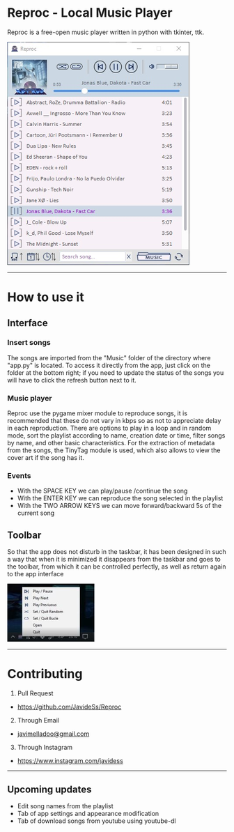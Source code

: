 # Reproc - Local Music Player
Reproc is a free-open music player written in python with tkinter, ttk.

![Screenshot](program/img/reproc.jpg?raw=true "App interface")

-----

# How to use it

## Interface

### Insert songs
The songs are imported from the "Music" folder of the directory where "app.py" is located.
To access it directly from the app, just click on the folder at the bottom right; if you need to update the status of the songs you will have to click the refresh button next to it.
### Music player
Reproc use the pygame mixer module to reproduce songs, it is recommended that these do not vary in kbps so as not to appreciate delay in each reproduction.
There are options to play in a loop and in random mode, sort the playlist according to name, creation date or time, filter songs by name, and other basic characteristics.
For the extraction of metadata from the songs, the TinyTag module is used, which also allows to view the cover art if the song has it.
### Events
- With the SPACE KEY we can play/pause /continue the song
- With the ENTER KEY we can reproduce the song selected in the playlist
- With the TWO ARROW KEYS we can move forward/backward 5s of the current song

## Toolbar
So that the app does not disturb in the taskbar, it has been designed in such a way that when it is minimized it disappears from the taskbar and goes to the toolbar, from which it can be controlled perfectly, as well as return again to the app interface

![Screenshot](program/img/Toolbar.jpg?raw=true "ToolBar")

-----

# Contributing
1. Pull Request
- https://github.com/JavideSs/Reproc
2. Through Email
- javimelladoo@gmail.com
3. Through Instagram
- https://www.instagram.com/javidess

-----

## Upcoming updates
- Edit song names from the playlist
- Tab of app settings and appearance modification
- Tab of download songs from youtube using youtube-dl